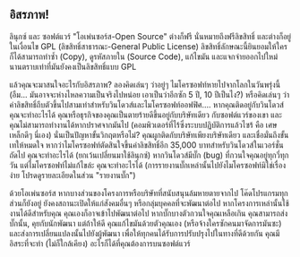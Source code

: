 



<h2>อิสรภาพ!</h2>

ลินุกซ์ และ ซอฟต์แวร์ "โอเพ่นซอร์ส-Open Source" ต่างก็ฟรี นั่นหมายถึงฟรีลิขสิทธิ์ และต่างก็อยู่ในเงื่อนไข GPL (ลิขสิทธิ์สาธารณะ-General Public License) ลิขสิทธิ์ลักษณะนี้ยินยอมให้ใครก็ได้สามารถทำซ้ำ (Copy), ดูรหัสภายใน (Source Code), แก้ไขมัน และแจกจ่ายออกไปใหม่ นานตราบเท่าที่มันยังคงเป็นลิขสิทธิ์แบบ GPL

แล้วคุณจะมาสนใจอะไรกับอิสรภาพ? ลองคิดเล่นๆ ว่าอยู่ๆ ไมโครซอฟท์หายไปจากโลกในวันพรุ่งนี้ (อืม... มันอาจจะห่างไหลความเป็นจริงไปหน่อย เอาเป็นว่าอีกซัก 5 ปี, 10 ปีเป็นไง?) หรือคิดเล่นๆ ว่าค่าลิขสิทธิ์ถีบตัวขึ้นไปสามเท่าสำหรับวินโดวส์และไมโครซอฟท์ออฟฟิศ.... หากคุณติดอยู่กับวินโดวส์ คุณจะทำอะไรได้ คุณหรือธุรกิจของคุณเป็นตายร้ายดีขึ้นอยู่กับบริษัทเดียว กับซอฟต์แวร์ของเขา และคุณไม่สามารถทำงานได้หากปราศจากมันไป (คอมพิวเตอร์ที่ไร้ซึ่งระบบปฏิบัติการแล้วไซร้ คือ เศษเหล็กดีๆ นี่เอง) นั่นเป็นปัญหาขั้นวิกฤตหรือไม่? คุณผูกติดกับบริษัทเพียงบริษัทเดียว และเชื่อมั่นถึงขั้นเทให้หมดใจ หากว่าไมโครซอฟท์ตัดสินใจขึ้นค่าลิขสิทธิ์อีก 35,000 บาทสำหรับวินโดวส์ในเวอร์ชั่นถัดไป คุณจะทำอะไรได้ (ยกเว้นเปลี่ยนมาใช้ลินุกซ์) หากวินโดวส์มีบั๊ก (bug) ที่กวนใจคุณอยู่ทุกวี่ทุกวัน แต่ไมโครซอฟท์ไม่แก้ไขล่ะ คุณจะทำอะไรได้ (การรายงานบั๊กเหล่านั้นไปยังไมโครซอฟท์มิใช่เรื่องง่าย โปรดดูรายละเอียดในส่วน "รายงานบั๊ก")

ด้วยโอเพ่นซอร์ส หากบางส่วนของโครงการหรือบริษัทที่สนับสนุนล้มหายตายจากไป โค๊ดโปรแกรมทุกส่วนก็ยังอยู่ ยังคงสถานะเปิดให้แก่สังคมอื่นๆ หรือกลุ่มบุคคลที่จะพัฒนาต่อไป หากโครงการเหล่านั้นใช้งานได้ดีสำหรับคุณ คุณเองก็อาจเข้าไปพัฒนาต่อไป หากบั๊กบางตัวกวนใจคุณเหลือเกิน คุณสามารถส่งบั๊กนั้น, คุยกับนักพัฒนา แต่ถ้าให้ดี คุณแก้ไขมันด้วยตัวคุณเอง (หรือจ้างใครซักคนมาจัดการมันซะ) และส่งการเปลี่ยนแปลงนั้นไปยังผู้พัฒนา เพื่อให้ทุกคนได้รับการปรับปรุงไปในทางที่ดีด้วยกัน คุณมีอิสระที่จะทำ (ไม่ก็ใกล้เคียง) อะไรก็ได้ที่คุณต้องการบนซอฟต์แวร์




